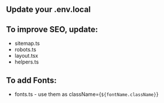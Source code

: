 ## Update your .env.local

## To improve SEO, update:
- sitemap.ts
- robots.ts
- layout.tsx
- helpers.ts

## To add Fonts:
- fonts.ts - use them as className={`${fontName.className}`}